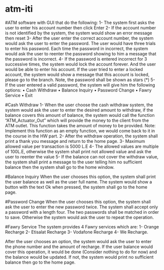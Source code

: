 # atm-iti

   #ATM software with GUI that do the following:
1- The system first asks the user to enter his account number then click Enter
2- If the account number is not identified by the system, the system would show an error message
   then reset
3- After the user enter the correct account number, the system would ask the user to enter the
   password. The user would have three trials to enter his password. Each time the password in
   incorrect, the system would ask the user to reenter the password showing to him a message that
   the password is incorrect.
4- If the password is entered incorrect for 3 successive times, the system would lock the account
   forever. And the user would be able to enter his account. If the user tried to enter a locked account,
   the system would show a message that this account is locked, please go to the branch.
   Note, the password shall be shown as stars (*)
5- If the user entered a valid password, the system will give him the following options:
   • Cash Withdraw       • Balance Inquiry
   • Password Change     • Fawry Service
   • Exit
   
   
   #Cash Withdraw
1- When the user choose the cash withdraw system, the system would ask the user to enter the
   desired amount to withdraw, if the balance covers this amount of balance, the system would
   call the function “ATM_Actuator_Out” which will provide the money to the client from the ATM
   outlet. This function takes the amount of money to be provided.
   Note: Implement this function as an empty function, we would come back to it in the course
   in the HW part.
2- After the withdraw operation, the system shall print a thank you message and return to the
   home page.
3- Maximum allowed value per transaction is 5000 L.E
4- The allowed values are multiple of 100L.E, otherwise the system shall print not allowed value
   and ask the user to reenter the value
5- If the balance can not cover the withdraw value, the system shall print a message to the user
   telling him no sufficient balance then the system shall go to the home window.
   
   #Balance Inquiry
   When the user chooses this option, the system shall print the user balance as well as the user full
   name. The system would show a button with the text Ok when pressed, the system shall go to the
   home page.
   
   #Password Change
   When the user chooses this option, the system shall ask the user to enter the new password twice.
   The system shall accept only a password with a length four. The two passwords shall be matched in
   order to save. Otherwise the system would ask the user to repeat the operation.

   #Fawry Service
   The system provides 4 Fawry services which are:
1- Orange Recharge
2- Etisalat Recharge
3- Vodafone Recharge
4- We Recharge.

   After the user chooses an option, the system would ask the user to enter the phone number and
   the amount of recharge. If the user balance would cover this operation, it would be done (Consider
   nothing to do for now) and the balance would be updated. If not, the system would print no
   sufficient balance then go to the home page.
